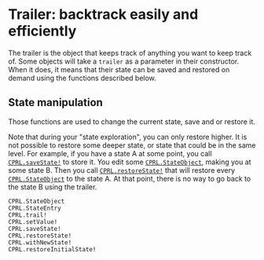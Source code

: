 # Trailer: backtrack easily and efficiently

The trailer is the object that keeps track of anything you want to keep track of.
Some objects will take a `trailer` as a parameter in their constructor. When it does, it means that their state
can be saved and restored on demand using the functions described below.

## State manipulation

Those functions are used to change the current state, save and or restore it.

Note that during your "state exploration", you can only restore higher. It is not possible to restore some deeper state, or state that could be in the same level.
For example, if you have a state A at some point, you call [`CPRL.saveState!`](@ref) to store it.
You edit some [`CPRL.StateObject`](@ref), making you at some state B. Then you call [`CPRL.restoreState!`](@ref)
that will restore every [`CPRL.StateObject`](@ref) to the state A. At that point, there is no way to go back to the state B
using the trailer.

```@docs
CPRL.StateObject
CPRL.StateEntry
CPRL.trail!
CPRL.setValue!
CPRL.saveState!
CPRL.restoreState!
CPRL.withNewState!
CPRL.restoreInitialState!
```